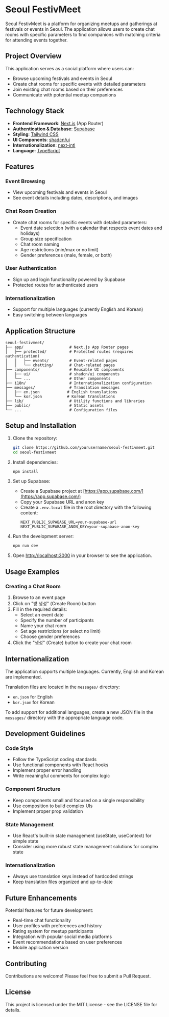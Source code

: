 # Seoul FestivMeet

Seoul FestivMeet is a platform for organizing meetups and gatherings at festivals or events in Seoul. The application allows users to create chat rooms with specific parameters to find companions with matching criteria for attending events together.

## Project Overview

This application serves as a social platform where users can:
- Browse upcoming festivals and events in Seoul
- Create chat rooms for specific events with detailed parameters
- Join existing chat rooms based on their preferences
- Communicate with potential meetup companions

## Technology Stack

- **Frontend Framework**: [Next.js](https://nextjs.org/) (App Router)
- **Authentication & Database**: [Supabase](https://supabase.com/)
- **Styling**: [Tailwind CSS](https://tailwindcss.com/)
- **UI Components**: [shadcn/ui](https://ui.shadcn.com/)
- **Internationalization**: [next-intl](https://next-intl-docs.vercel.app/)
- **Language**: [TypeScript](https://www.typescriptlang.org/)

## Features

### Event Browsing
- View upcoming festivals and events in Seoul
- See event details including dates, descriptions, and images

### Chat Room Creation
- Create chat rooms for specific events with detailed parameters:
  - Event date selection (with a calendar that respects event dates and holidays)
  - Group size specification
  - Chat room naming
  - Age restrictions (min/max or no limit)
  - Gender preferences (male, female, or both)

### User Authentication
- Sign up and login functionality powered by Supabase
- Protected routes for authenticated users

### Internationalization
- Support for multiple languages (currently English and Korean)
- Easy switching between languages

## Application Structure

```
seoul-festivmeet/
├── app/                    # Next.js App Router pages
│   ├── protected/          # Protected routes (requires authentication)
│   │   ├── events/         # Event-related pages
│   │   └── chatting/       # Chat-related pages
├── components/             # Reusable UI components
│   ├── ui/                 # shadcn/ui components
│   └── ...                 # Other components
├── i18n/                   # Internationalization configuration
├── messages/               # Translation messages
│   ├── en.json            # English translations
│   └── kor.json           # Korean translations
├── lib/                    # Utility functions and libraries
├── public/                 # Static assets
└── ...                     # Configuration files
```

## Setup and Installation

1. Clone the repository:
   ```bash
   git clone https://github.com/yourusername/seoul-festivmeet.git
   cd seoul-festivmeet
   ```

2. Install dependencies:
   ```bash
   npm install
   ```

3. Set up Supabase:
   - Create a Supabase project at [https://app.supabase.com/](https://app.supabase.com/)
   - Copy your Supabase URL and anon key
   - Create a `.env.local` file in the root directory with the following content:
     ```
     NEXT_PUBLIC_SUPABASE_URL=your-supabase-url
     NEXT_PUBLIC_SUPABASE_ANON_KEY=your-supabase-anon-key
     ```

4. Run the development server:
   ```bash
   npm run dev
   ```

5. Open [http://localhost:3000](http://localhost:3000) in your browser to see the application.

## Usage Examples

### Creating a Chat Room

1. Browse to an event page
2. Click on "방 생성" (Create Room) button
3. Fill in the required details:
   - Select an event date
   - Specify the number of participants
   - Name your chat room
   - Set age restrictions (or select no limit)
   - Choose gender preferences
4. Click the "생성" (Create) button to create your chat room

## Internationalization

The application supports multiple languages. Currently, English and Korean are implemented.

Translation files are located in the `messages/` directory:
- `en.json` for English
- `kor.json` for Korean

To add support for additional languages, create a new JSON file in the `messages/` directory with the appropriate language code.

## Development Guidelines

### Code Style
- Follow the TypeScript coding standards
- Use functional components with React hooks
- Implement proper error handling
- Write meaningful comments for complex logic

### Component Structure
- Keep components small and focused on a single responsibility
- Use composition to build complex UIs
- Implement proper prop validation

### State Management
- Use React's built-in state management (useState, useContext) for simple state
- Consider using more robust state management solutions for complex state

### Internationalization
- Always use translation keys instead of hardcoded strings
- Keep translation files organized and up-to-date

## Future Enhancements

Potential features for future development:
- Real-time chat functionality
- User profiles with preferences and history
- Rating system for meetup participants
- Integration with popular social media platforms
- Event recommendations based on user preferences
- Mobile application version

## Contributing

Contributions are welcome! Please feel free to submit a Pull Request.

## License

This project is licensed under the MIT License - see the LICENSE file for details.
